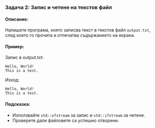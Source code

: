 ### Задача 2: Запис и четене на текстов файл

#### Описание:
Напишете програма, която записва текст в текстов файл `output.txt`, след което го прочита и отпечатва съдържанието на екрана.

#### Пример:
Запис в output.txt:

```
Hello, World!
This is a test.
```

Изход:

```
Hello, World!
This is a test.
```

#### Подсказка:
* Използвайте `std::ofstream` за запис и `std::ifstream` за четене.
* Проверете дали файловете са успешно отворени.